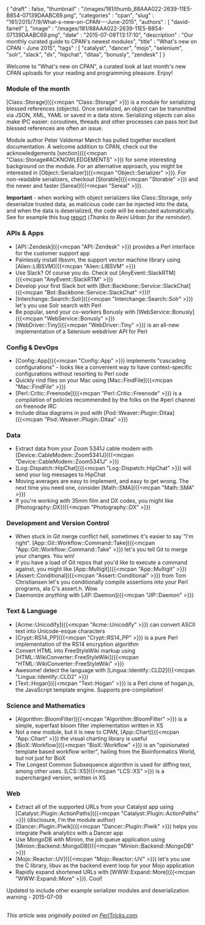 {
   "draft" : false,
   "thumbnail" : "/images/181/thumb_88AAA022-2639-11E5-B854-07139DAABC69.png",
   "categories" : "cpan",
   "slug" : "181/2015/7/9/What-s-new-on-CPAN---June-2015",
   "authors" : [
      "david-farrell"
   ],
   "image" : "/images/181/88AAA022-2639-11E5-B854-07139DAABC69.png",
   "date" : "2015-07-09T13:17:10",
   "description" : "Our monthly curated guide to CPAN's newest modules",
   "title" : "What's new on CPAN - June 2015",
   "tags" : [
      "catalyst",
      "dancer",
      "mojo",
      "selenium",
      "solr",
      "slack",
      "dx",
      "hipchat",
      "ditaa",
      "bonusly",
      "zendesk"
   ]
}


Welcome to "What's new on CPAN", a curated look at last month's new CPAN uploads for your reading and programming pleasure. Enjoy!

### Module of the month

[Class::Storage]({{<mcpan "Class::Storage" >}}) is a module for serializing blessed references (objects). Once serialized, an object can be transmitted via JSON, XML, YAML or saved in a data store. Serializing objects can also make IPC easier: coroutines, threads and other processes can pass text but blessed references are often an issue.

Module author Peter Valdemar Mørch has pulled together excellent documentation. A welcome addition to CPAN, check out the acknowledgements [section]({{<mcpan "Class::Storage#ACKNOWLEDGEMENTS" >}}) for some interesting background on the module. For an alternative approach, you might be interested in [Object::Serializer]({{<mcpan "Object::Serializer" >}}). For non-readable serializers, checkout [Storable]({{<mcpan "Storable" >}}) and the newer and faster [Sereal]({{<mcpan "Sereal" >}}).

**Important** - when working with object serializers like Class::Storage, only deserialize trusted data, as malicious code can be injected into the data, and when the data is deserialized, the code will be executed automatically. See for example this bug [report](https://rt.cpan.org/Public/Bug/Display.html?id=105772) (*Thanks to Reini Urban for the reminder*).

### APIs & Apps

-   [API::Zendesk]({{<mcpan "API::Zendesk" >}}) provides a Perl interface for the customer support app
-   Painlessly install libsvm, the support vector machine library using [Alien::LIBSVM]({{<mcpan "Alien::LIBSVM" >}})
-   Use Slack? Of course you do. Check out [AnyEvent::SlackRTM]({{<mcpan "AnyEvent::SlackRTM" >}})
-   Develop your first Slack bot with [Bot::Backbone::Service::SlackChat]({{<mcpan "Bot::Backbone::Service::SlackChat" >}})!
-   [Interchange::Search::Solr]({{<mcpan "Interchange::Search::Solr" >}}) let's you use Solr search with Perl
-   Be popular, send your co-workers Bonusly with [WebService::Bonusly]({{<mcpan "WebService::Bonusly" >}})
-   [WebDriver::Tiny]({{<mcpan "WebDriver::Tiny" >}}) is an all-new implementation of a Selenium webdriver API for Perl

### Config & DevOps

-   [Config::App]({{<mcpan "Config::App" >}}) implements "cascading configurations" - looks like a convenient way to have context-specific configurations without resorting to Perl code
-   Quickly rind files on your Mac using [Mac::FindFile]({{<mcpan "Mac::FindFile" >}})
-   [Perl::Critic::Freenode]({{<mcpan "Perl::Critic::Freenode" >}}) is a compilation of policies recommended by the folks on the \#perl channel on freenode IRC
-   Include ditaa diagrams in pod with [Pod::Weaver::Plugin::Ditaa]({{<mcpan "Pod::Weaver::Plugin::Ditaa" >}})

### Data

-   Extract data from your Zoom 5341J cable modem with [Device::CableModem::Zoom5341J]({{<mcpan "Device::CableModem::Zoom5341J" >}})
-   [Log::Dispatch::HipChat]({{<mcpan "Log::Dispatch::HipChat" >}}) will send your log messages to HipChat
-   Moving averages are easy to implement, and easy to get wrong. The next time you need one, consider [Math::SMA]({{<mcpan "Math::SMA" >}})
-   If you're working with 35mm film and DX codes, you might like [Photography::DX]({{<mcpan "Photography::DX" >}})

### Development and Version Control

-   When stuck in Git merge conflict hell, sometimes it's easier to say "I'm right". [App::Git::Workflow::Command::Take]({{<mcpan "App::Git::Workflow::Command::Take" >}}) let's you tell Git to merge your changes. You win!
-   If you have a load of Git repos that you'd like to execute a command against, you might like [App::Multigit]({{<mcpan "App::Multigit" >}})
-   [Assert::Conditional]({{<mcpan "Assert::Conditional" >}}) from Tom Christiansen let's you conditionally compile assertions into your Perl programs, ala C's assert.h. Wow
-   Daemonize *anything* with [JIP::Daemon]({{<mcpan "JIP::Daemon" >}})

### Text & Language

-   [Acme::Unicodify]({{<mcpan "Acme::Unicodify" >}}) can convert ASCII text into Unicode-esque characters
-   [Crypt::RS14\_PP]({{<mcpan "Crypt::RS14_PP" >}}) is a pure Perl implementation of the RS14 encryption algorithm
-   Convert HTML into FreeStyleWiki markup using [HTML::WikiConverter::FreeStyleWiki]({{<mcpan "HTML::WikiConverter::FreeStyleWiki" >}})
-   Awesome! detect the language with [Lingua::Identify::CLD2]({{<mcpan "Lingua::Identify::CLD2" >}})
-   [Text::Hogan]({{<mcpan "Text::Hogan" >}}) is a Perl clone of hogan.js, the JavaScript template engine. Supports pre-compilation!

### Science and Mathematics

-   [Algorithm::BloomFilter]({{<mcpan "Algorithm::BloomFilter" >}}) is a simple, superfast bloom filter implementation written in XS
-   Not a new module, but it is new to CPAN, [App::Chart]({{<mcpan "App::Chart" >}}) the visual charting library is useful
-   [BioX::Workflow]({{<mcpan "BioX::Workflow" >}}) is an "opinionated template based workflow writer", hailing from the Bioinformatics World, but not just for BioX
-   The Longest Common Subsequence algorithm is used for diffing text, among other uses. [LCS::XS]({{<mcpan "LCS::XS" >}}) is a supercharged version, written in XS

### Web

-   Extract all of the supported URLs from your Catalyst app using [Catalyst::Plugin::ActionPaths]({{<mcpan "Catalyst::Plugin::ActionPaths" >}}) (disclosure, I'm the module author)
-   [Dancer::Plugin::Piwik]({{<mcpan "Dancer::Plugin::Piwik" >}}) helps you integrate Pwik analytics with a Dancer app
-   Use MongoDB with Minion, the job queue application using [Minion::Backend::MongoDB]({{<mcpan "Minion::Backend::MongoDB" >}})
-   [Mojo::Reactor::UV]({{<mcpan "Mojo::Reactor::UV" >}}) let's you use the C library, libuv as the backend event loop for your Mojo application
-   Rapidly expand shortened URLs with [WWW::Expand::More]({{<mcpan "WWW::Expand::More" >}}). Cool!

Updated to include other example serializer modules and deserialization warning - 2015-07-09

\
*This article was originally posted on [PerlTricks.com](http://perltricks.com).*
